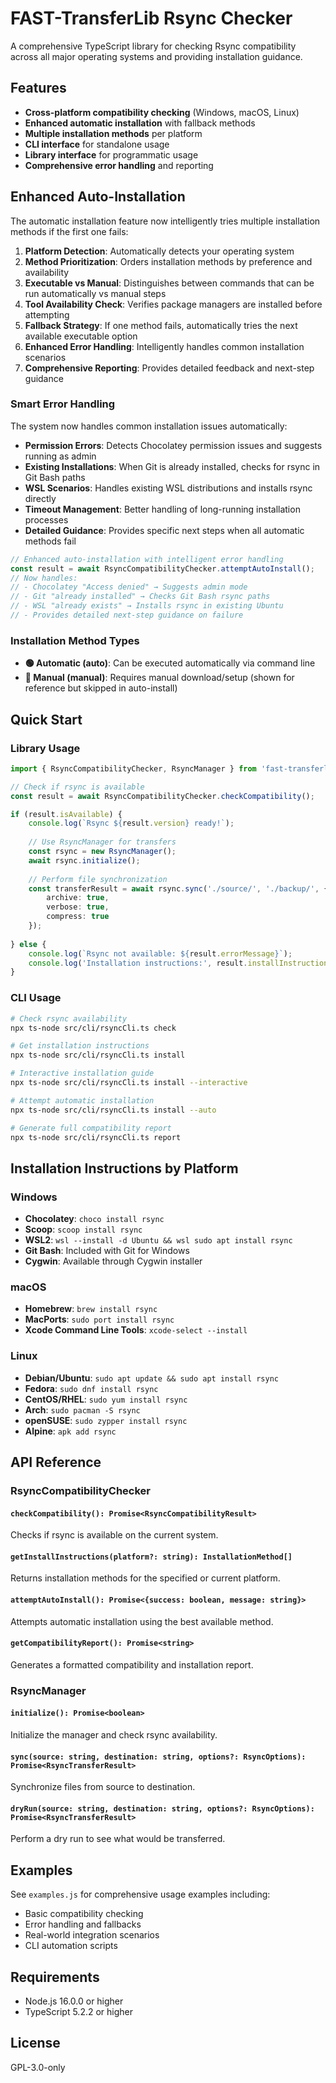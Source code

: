 # FAST-TransferLib Rsync Checker

A comprehensive TypeScript library for checking Rsync compatibility across all major operating systems and providing installation guidance.

## Features

- **Cross-platform compatibility checking** (Windows, macOS, Linux)
- **Enhanced automatic installation** with fallback methods
- **Multiple installation methods** per platform
- **CLI interface** for standalone usage
- **Library interface** for programmatic usage
- **Comprehensive error handling** and reporting

## Enhanced Auto-Installation

The automatic installation feature now intelligently tries multiple installation methods if the first one fails:

1. **Platform Detection**: Automatically detects your operating system
2. **Method Prioritization**: Orders installation methods by preference and availability
3. **Executable vs Manual**: Distinguishes between commands that can be run automatically vs manual steps
4. **Tool Availability Check**: Verifies package managers are installed before attempting
5. **Fallback Strategy**: If one method fails, automatically tries the next available executable option
6. **Enhanced Error Handling**: Intelligently handles common installation scenarios
7. **Comprehensive Reporting**: Provides detailed feedback and next-step guidance

### Smart Error Handling

The system now handles common installation issues automatically:

- **Permission Errors**: Detects Chocolatey permission issues and suggests running as admin
- **Existing Installations**: When Git is already installed, checks for rsync in Git Bash paths
- **WSL Scenarios**: Handles existing WSL distributions and installs rsync directly
- **Timeout Management**: Better handling of long-running installation processes
- **Detailed Guidance**: Provides specific next steps when all automatic methods fail

```typescript
// Enhanced auto-installation with intelligent error handling
const result = await RsyncCompatibilityChecker.attemptAutoInstall();
// Now handles:
// - Chocolatey "Access denied" → Suggests admin mode
// - Git "already installed" → Checks Git Bash rsync paths
// - WSL "already exists" → Installs rsync in existing Ubuntu
// - Provides detailed next-step guidance on failure
```

### Installation Method Types

- **🟢 Automatic (auto)**: Can be executed automatically via command line
- **🔘 Manual (manual)**: Requires manual download/setup (shown for reference but skipped in auto-install)

## Quick Start

### Library Usage

```typescript
import { RsyncCompatibilityChecker, RsyncManager } from 'fast-transferlib';

// Check if rsync is available
const result = await RsyncCompatibilityChecker.checkCompatibility();

if (result.isAvailable) {
    console.log(`Rsync ${result.version} ready!`);
    
    // Use RsyncManager for transfers
    const rsync = new RsyncManager();
    await rsync.initialize();
    
    // Perform file synchronization
    const transferResult = await rsync.sync('./source/', './backup/', {
        archive: true,
        verbose: true,
        compress: true
    });
    
} else {
    console.log(`Rsync not available: ${result.errorMessage}`);
    console.log('Installation instructions:', result.installInstructions);
}
```

### CLI Usage

```bash
# Check rsync availability
npx ts-node src/cli/rsyncCli.ts check

# Get installation instructions
npx ts-node src/cli/rsyncCli.ts install

# Interactive installation guide
npx ts-node src/cli/rsyncCli.ts install --interactive

# Attempt automatic installation
npx ts-node src/cli/rsyncCli.ts install --auto

# Generate full compatibility report
npx ts-node src/cli/rsyncCli.ts report
```

## Installation Instructions by Platform

### Windows
- **Chocolatey**: `choco install rsync`
- **Scoop**: `scoop install rsync`
- **WSL2**: `wsl --install -d Ubuntu && wsl sudo apt install rsync`
- **Git Bash**: Included with Git for Windows
- **Cygwin**: Available through Cygwin installer

### macOS
- **Homebrew**: `brew install rsync`
- **MacPorts**: `sudo port install rsync`
- **Xcode Command Line Tools**: `xcode-select --install`

### Linux
- **Debian/Ubuntu**: `sudo apt update && sudo apt install rsync`
- **Fedora**: `sudo dnf install rsync`
- **CentOS/RHEL**: `sudo yum install rsync`
- **Arch**: `sudo pacman -S rsync`
- **openSUSE**: `sudo zypper install rsync`
- **Alpine**: `apk add rsync`

## API Reference

### RsyncCompatibilityChecker

#### `checkCompatibility(): Promise<RsyncCompatibilityResult>`
Checks if rsync is available on the current system.

#### `getInstallInstructions(platform?: string): InstallationMethod[]`
Returns installation methods for the specified or current platform.

#### `attemptAutoInstall(): Promise<{success: boolean, message: string}>`
Attempts automatic installation using the best available method.

#### `getCompatibilityReport(): Promise<string>`
Generates a formatted compatibility and installation report.

### RsyncManager

#### `initialize(): Promise<boolean>`
Initialize the manager and check rsync availability.

#### `sync(source: string, destination: string, options?: RsyncOptions): Promise<RsyncTransferResult>`
Synchronize files from source to destination.

#### `dryRun(source: string, destination: string, options?: RsyncOptions): Promise<RsyncTransferResult>`
Perform a dry run to see what would be transferred.

## Examples

See `examples.js` for comprehensive usage examples including:
- Basic compatibility checking
- Error handling and fallbacks
- Real-world integration scenarios
- CLI automation scripts

## Requirements

- Node.js 16.0.0 or higher
- TypeScript 5.2.2 or higher

## License

GPL-3.0-only
